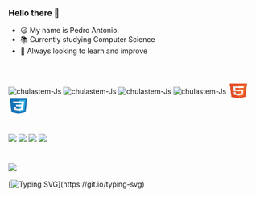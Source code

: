 
### Hello there 👋

- 😃 My name is Pedro Antonio.
- 📚 Currently studying Computer Science
- 👾 Always looking to learn and improve
#

<div style="display: inline_block"><br>
  <img align="center" alt="chulastem-Js" height="30" width="40" src="https://cdn.jsdelivr.net/gh/devicons/devicon/icons/git/git-original.svg" />
  <img align="center" alt="chulastem-Js" height="30" width="40" src="https://cdn.jsdelivr.net/gh/devicons/devicon/icons/java/java-original.svg"/>
  <img align="center" alt="chulastem-Js" height="30" width="40" src="https://cdn.jsdelivr.net/gh/devicons/devicon/icons/c/c-original.svg"/>
  <img align="center" alt="chulastem-Js" height="30" width="40" src="https://cdn.jsdelivr.net/gh/devicons/devicon/icons/python/python-original.svg"/>
  <img align="center" alt="chulastem-HTML" height="30" width="40" src="https://raw.githubusercontent.com/devicons/devicon/master/icons/html5/html5-original.svg">
  <img align="center" alt="chulastem-CSS" height="30" width="40" src="https://raw.githubusercontent.com/devicons/devicon/master/icons/css3/css3-original.svg">
</div>

 #
  
 <div> 
  <a href="https://instagram.com/pedro_antonio_es" target="_blank"><img src="https://img.shields.io/badge/-Instagram-%23E4405F?style=for-the-badge&logo=instagram&logoColor=white" target="_blank"></a>
 <a href="https://discord.gg/Chulastem#2155" target="_blank"><img src="https://img.shields.io/badge/Discord-7289DA?style=for-the-badge&logo=discord&logoColor=white" target="_blank"></a> 
  <a href = "mailto:pedrozeek981@gmail.com"><img src="https://img.shields.io/badge/-Gmail-%23333?style=for-the-badge&logo=gmail&logoColor=white" target="_blank"></a>
  <a href="https://www.linkedin.com/in/pedro-ant%C3%B4nio-69b3b3191/" target="_blank"><img src="https://img.shields.io/badge/-LinkedIn-%230077B5?style=for-the-badge&logo=linkedin&logoColor=white" target="_blank"></a> 
</div>

#
![](https://komarev.com/ghpvc/?username=chulastem)
  
[![Typing SVG](https://readme-typing-svg.herokuapp.com/?lines=System.out.println("hello+world");import+java.util.Scanner;Scanner+input+=+new+Scanner(System.in))](https://git.io/typing-svg)
